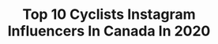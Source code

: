 ---
title: Top 10 Cyclists Instagram Influencers In Canada In 2020
description: >-
  Find top cyclists Instagram influencers in Canada in 2020. Most popular hashtags: #cyclinglife #bike #cycling #cyclist.
platform: Instagram
profiles:
  - username: "rusty_woods"
    fullname: >-
      Michael Woods
    location: "Canada"
    followers: 31790
    engagement: 872
    commentsToLikes: 0.014587
    id: ck0udoz1fjic80i19sa9p54ar
    verified: true
    hashtags: "#coaching, #homefieldadvantage, #ottawa, #lombardia"
  - username: "mattdennisontv"
    fullname: >-
      Matt Dennison
    location: "Canada"
    followers: 29418
    engagement: 1135
    commentsToLikes: 0.009616
    id: ck0w763cbby260i19o34g1umy
    verified: false
    hashtags: "#manilagrey, #f1z, #whismasmademedoit, #iamnotworthy"
  - username: "calvinhui_"
    fullname: >-
      CALVIN HUI
    location: "Canada"
    followers: 6270
    engagement: 1618
    commentsToLikes: 0.065022
    id: ck6u2bvo4qwna0j71hn3vymo9
    verified: false
    hashtags: "#basel, #shainblumff, #allblack, #installationart"
  - username: "nickydegrendele"
    fullname: >-
      Nicky Degrendele
    location: "Canada"
    followers: 10186
    engagement: 740
    commentsToLikes: 0.013045
    id: ck5zxwl3x8sqd0i14p1a8ixdh
    verified: false
    hashtags: "#famdegrendele, #godmotherslove, #blijfsporten, #becareful"
  - username: "sonyalooney1"
    fullname: >-
      Sonya Looney
    location: "Canada"
    followers: 41631
    engagement: 259
    commentsToLikes: 0.027862
    id: ck5hd0huqkv870i11zw32e367
    verified: false
    hashtags: "#postpartumjourney, #beatburnout, #anxietyhelp, #unicornsocks"
  - username: "lottekopecky"
    fullname: >-
      Lotte Kopecky
    location: "Canada"
    followers: 7024
    engagement: 741
    commentsToLikes: 0.014014
    id: ck5c109y6u73c0i11s8f0ydy1
    verified: false
    hashtags: "#lbt, #teampursuit, #fitnessking, #teambelgium"
  - username: "coureursansfin"
    fullname: >-
      Daniel Lacroix 🇨🇦🏃‍♂️💙
    location: "Canada"
    followers: 3562
    engagement: 1198
    commentsToLikes: 0.119487
    id: ck6ttquuyc3770j71wzu7ji80
    verified: false
    hashtags: "#bodygoals, #irun, #trailrunners, #photos"
  - username: "alexcormier97"
    fullname: >-
      Alex Cormier
    location: "Canada"
    followers: 62217
    engagement: 963
    commentsToLikes: 0.023631
    id: ck0txy2hhkyek0i19u6e8t7s2
    verified: false
    hashtags: "#outsideisfree, #cyclingimages, #roadbike, #garneaugaribaldi"
  - username: "fylandorbes"
    fullname: >-
      Dylan Forbes
    location: "Canada"
    followers: 19309
    engagement: 512
    commentsToLikes: 0.014113
    id: ck15t5elkgfj20i19pmi7esxg
    verified: false
    hashtags: "#newf, #painting, #artist, #helmet"
  - username: "rfeciclismo"
    fullname: >-
      Federación Española Ciclismo
    location: "Canada"
    followers: 23453
    engagement: 275
    commentsToLikes: 0.003728
    id: ck0ueanbkl02l0i19uqa9ejdl
    verified: false
    hashtags: "#movimientociclista, #womenpower, #quebrantahuesos, #ciclismoart"
---